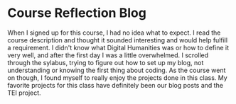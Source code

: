 # Course Reflection Blog
When I signed up for this course, I had no idea what to expect. I read the course description and thought it sounded interesting and would help fulfill a requirement. I didn't know what Digital Humanities was or how to define it very well, and after the first day I was a little overwhelmed. I scrolled through the sylabus, trying to figure out how to set up my blog, not understanding or knowing the first thing about coding. As the course went on though, I found myself to really enjoy the projects done in this class. My favorite projects for this class have definitely been our blog posts and the TEI project. 



